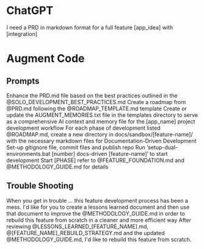 # ChatGPT

I need a PRD in markdown format for a full feature [app_idea] with [integration]

# Augment Code

## Prompts
Enhance the PRD.md file based on the best practices outlined in the @SOLO_DEVELOPMENT_BEST_PRACTICES.md
Create a roadmap from @PRD.md following the @ROADMAP_TEMPLATE.md template
Create or update the AUGMENT_MEMORIES.txt file in the templates directory to serve as a comprehensive AI context and memory file for the [app_name] project development workflow
For each phase of development listed @ROADMAP.md, create a new directory in docs/sandbox/[feature-name]/ with the necessary markdown files for Documentation-Driven Development
Set-up gitignore file, commit files and publish repo
Run ‘setup-dual-environments.bat [number] docs-driven [feature-name]’ to start development
Start [PHASE] refer to @FEATURE_FOUNDATION.md and @METHODOLOGY_GUIDE.md for details

## Trouble Shooting
When you get in trouble … this feature development process has been a mess. I'd like for you to create a lessons learned document and then use that document to improve the @METHODOLOGY_GUIDE.md in order to rebuild this feature from scratch in a cleaner and more efficient way
After reviewing @LESSONS_LEARNED_[FEATURE_NAME].md, @[FEATURE_NAME]_REBUILD_STRATEGY.md and the updated @METHODOLOGY_GUIDE.md, I'd like to rebuild this feature from scratch.
